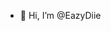 - 👋 Hi, I’m @EazyDiie


<!---
EazyDiie/EazyDiie is a ✨ special ✨ repository because its `README.md` (this file) appears on your GitHub profile.
You can click the Preview link to take a look at your changes.
--->
